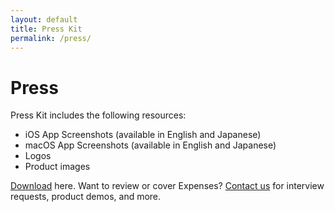 ```yaml
---
layout: default
title: Press Kit
permalink: /press/
---
```


# Press

Press Kit includes the following resources:

- iOS App Screenshots (available in English and Japanese)
- macOS App Screenshots (available in English and Japanese)
- Logos
- Product images

[Download](https://github.com/pixyzehn/getexpenses.app/releases/latest/download/presskit.zip) here. Want to review or cover Expenses? <a href="/contact/">Contact us</a> for interview requests, product demos, and more.
